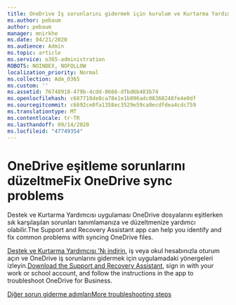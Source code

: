 ```yaml
---
title: OneDrive Iş sorunlarını gidermek için kurulum ve Kurtarma Yardımcısı 'nı kullanma
ms.author: pebaum
author: pebaum
manager: mnirkhe
ms.date: 04/21/2020
ms.audience: Admin
ms.topic: article
ms.service: o365-administration
ROBOTS: NOINDEX, NOFOLLOW
localization_priority: Normal
ms.collection: Adm_O365
ms.custom: ''
ms.assetid: 76748918-479b-4cdd-8666-dfbd6b483b74
ms.openlocfilehash: c687718de8ca78e1e1b896adc08368248fe4e0df
ms.sourcegitcommit: c6692ce0fa1358ec3529e59ca0ecdfdea4cdc759
ms.translationtype: MT
ms.contentlocale: tr-TR
ms.lasthandoff: 09/14/2020
ms.locfileid: "47749354"
---
```

# <a name="fix-onedrive-sync-problems"></a><span data-ttu-id="f8b74-102">OneDrive eşitleme sorunlarını düzeltme</span><span class="sxs-lookup"><span data-stu-id="f8b74-102">Fix OneDrive sync problems</span></span>

<span data-ttu-id="f8b74-103">Destek ve Kurtarma Yardımcısı uygulaması OneDrive dosyalarını eşitlerken sık karşılaşılan sorunları tanımlamanıza ve düzeltmenize yardımcı olabilir.</span><span class="sxs-lookup"><span data-stu-id="f8b74-103">The Support and Recovery Assistant app can help you identify and fix common problems with syncing OneDrive files.</span></span> 
  
<span data-ttu-id="f8b74-104">[Destek ve Kurtarma Yardımcısı 'Nı indirin](https://aka.ms/sara), iş veya okul hesabınızla oturum açın ve OneDrive iş sorunlarını gidermek için uygulamadaki yönergeleri izleyin.</span><span class="sxs-lookup"><span data-stu-id="f8b74-104">[Download the Support and Recovery Assistant](https://aka.ms/sara), sign in with your work or school account, and follow the instructions in the app to troubleshoot OneDrive for Business.</span></span> 
  
[<span data-ttu-id="f8b74-105">Diğer sorun giderme adımları</span><span class="sxs-lookup"><span data-stu-id="f8b74-105">More troubleshooting steps</span></span>](https://go.microsoft.com/fwlink/?linkid=872097)
  

